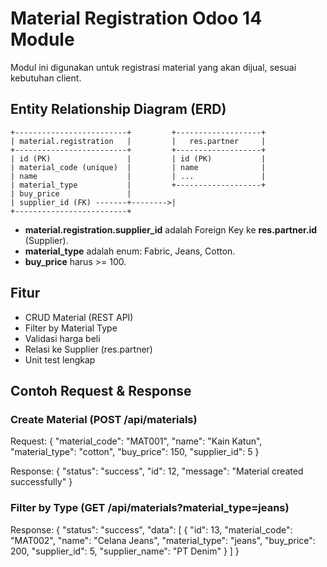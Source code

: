 # Material Registration Odoo 14 Module

Modul ini digunakan untuk registrasi material yang akan dijual, sesuai kebutuhan client.

## Entity Relationship Diagram (ERD)

```
+-------------------------+         +-------------------+
| material.registration   |         |   res.partner     |
+-------------------------+         +-------------------+
| id (PK)                 |         | id (PK)           |
| material_code (unique)  |         | name              |
| name                    |         | ...               |
| material_type           |         +-------------------+
| buy_price               |
| supplier_id (FK) -------+-------->|
+-------------------------+
```

- **material.registration.supplier_id** adalah Foreign Key ke **res.partner.id** (Supplier).
- **material_type** adalah enum: Fabric, Jeans, Cotton.
- **buy_price** harus >= 100.

## Fitur
- CRUD Material (REST API)
- Filter by Material Type
- Validasi harga beli
- Relasi ke Supplier (res.partner)
- Unit test lengkap

## Contoh Request & Response

### Create Material (POST /api/materials)
Request:
{
  "material_code": "MAT001",
  "name": "Kain Katun",
  "material_type": "cotton",
  "buy_price": 150,
  "supplier_id": 5
}

Response:
{
  "status": "success",
  "id": 12,
  "message": "Material created successfully"
}

### Filter by Type (GET /api/materials?material_type=jeans)
Response:
{
  "status": "success",
  "data": [
    {
      "id": 13,
      "material_code": "MAT002",
      "name": "Celana Jeans",
      "material_type": "jeans",
      "buy_price": 200,
      "supplier_id": 5,
      "supplier_name": "PT Denim"
    }
  ]
}